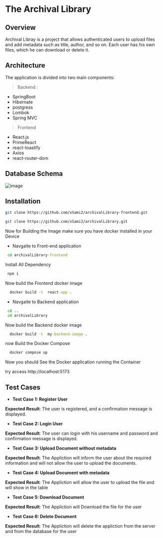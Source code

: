 
# The Archival Library

## Overview

Archival Libray is a project that allows authenticated users to upload files and add metadata such as title, author, and so on. Each user has his own files, which he can download or delete it. 

## Architecture

The application is divided into two main components:

> Backend : 
 - SpringBoot
 - Hibernate
 - postgress
 - Lombok
 - Spring MVC
> Frontend
- React.js
- PrimeReact
 - react-toastify
 - Axios
 - react-router-dom

 ## Database Schema
![image](https://github.com/user-attachments/assets/f66e197a-a830-48d0-9e76-cfcbbe2a8a0c)


## Installation


```bash
git clone https://github.com/xSami2/archivalLibrary-frontend.git

git clone https://github.com/xSami2/archivalLibrary.git
```

Now for Building the Image make sure you have docker installed in your Device 

- Navgaite to Front-end application

```cmd
 cd archivalLibrary-frontend
```

Install All Dependency 

```cmd
 npm i
```

Now build the Frontend docker image 

```cmd
  docker build -t  react-app . 
```

- Navgaite to Backend application

```cmd
 cd ..
 cd archivalLibrary
```

Now build the Backend docker image 

```cmd
  docker build -t  my-backend-image . 
```

now Build the Docker Compose 

```cmd
  docker compose up
```

Now you should See the Docker application running the Container 

try access http://localhost:5173

## Test Cases

- __Test Case 1: Register User__

**Expected Result**: The user is registered, and a confirmation message is displayed.
- __Test Case 2: Login User__

**Expected Result**: The user can login with his username and password and confirmation message is displayed.

- __Test Case 3: Upload Document without metadata__
  
**Expected Result**: The Appliction will inform the user about the required information and will not allow the user to upload the documents.
- __Test Case 4: Upload Document with metadata__
  
**Expected Result**: The Appliction will allow the user to upload the file and will show in the table
- __Test Case 5: Download Document__
  
**Expected Result**: The Appliction will Download the file for the user
 
- __Test Case 6: Delete Document__
  
**Expected Result**: The Appliction will delete the appliction from the server and from the database for the user 

